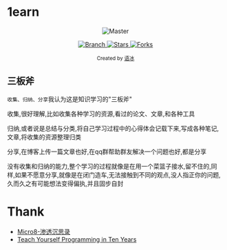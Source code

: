# 1earn
<html xmlns="http://www.w3.org/1999/xhtml">
<p align="center">
    <img src="https://i.imgur.com/G7hYY8N.png" 
        alt="Master">
</p>
<p align="center">
  <a href="https://github.com/CriseLYJ/awesome-python-login-model/tree/master">
    <img src="https://img.shields.io/badge/Branch-master-green.svg?longCache=true"
        alt="Branch">
  </a>
  <a href="https://github.com/No-Github/1earn/stargazers">
    <img src="https://img.shields.io/github/stars/No-Github/1earn.svg?label=Stars&style=social"
        alt="Stars">
  </a>
    <a href="https://github.com/No-Github/1earn/network/members">
    <img src="https://img.shields.io/github/forks/No-Github/1earn.svg?label=Forks&style=social"
        alt="Forks">
  </a>

<div align="center">
  <sub>Created by
  <a href="https://www.fuck163.net/">语冰</a>
</div>
</html>

## 三板斧
`收集、归纳、分享`我认为这是知识学习的"三板斧"

收集,很好理解,比如收集各种学习的资源,看过的论文、文章,和各种工具

归纳,或者说是总结与分类,将自己学习过程中的心得体会记载下来,写成各种笔记,文章,将收集的资源整理归类

分享,在博客上传一篇文章也好,在qq群帮助群友解决一个问题也好,都是分享

没有收集和归纳的能力,整个学习的过程就像是在用一个菜篮子接水,留不住的,同样,如果不愿意分享,就像是在闭门造车,无法接触到不同的观点,没人指正你的问题,久而久之有可能想法变得偏执,并且固步自封


# Thank
- [Micro8-渗透沉思录](https://www.secpulse.com/archives/98814.html)
- [Teach Yourself Programming in Ten Years](http://norvig.com/21-days.html)